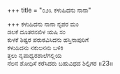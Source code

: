 +++
title = "೦೨೩ ಕಳುಹಿದನು ನಾನಾ"

+++
ಕಳುಹಿದನು ನಾನಾ ನೃಪರ ಮಂ  
ಡಲಕೆ ದೂತರನಖಿಳ ಋಷಿ ಸಂ  
ಕುಳಕೆ ಶಿಷ್ಟರ ಪರುಠವಿಸಿದನು ಹಸ್ತಿನಾಪುರಿಗೆ   
ಕಳುಹಿದನು ನಕುಲನನು ಬಳಿಕಿ  
ತ್ತಲು ನೃಪಾಧ್ವರಶಾಲೆಗಲ್ಲಿಯ   
ನೆಲನ ಶೋಧಿಸೆ ಕರೆಸಿದರು ಬಹುವಿಧದ ಶಿಲ್ಪಿಗರ    ॥23॥